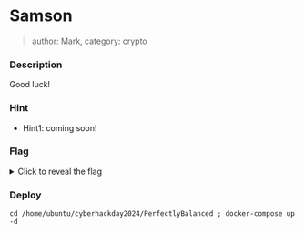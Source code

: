 # Samson
> author: Mark, category: crypto

### Description
Good luck!

### Hint
- Hint1: coming soon!

### Flag
<details>
  <summary>Click to reveal the flag</summary>
  HCamp{P3rf3c7ly_b4l4nc3d_4s_4ll_7h1ngs_5h0uld_b3}
</details>

### Deploy
```
cd /home/ubuntu/cyberhackday2024/PerfectlyBalanced ; docker-compose up -d
```

